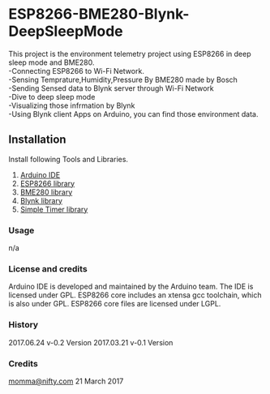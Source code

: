 # ESP8266-BME280-Blynk-DeepSleepMode

This project is the environment telemetry project using ESP8266 in deep sleep mode and BME280.<br>
-Connecting ESP8266 to Wi-Fi Network.<br>
-Sensing Temprature,Humidity,Pressure By BME280 made by Bosch<br>
-Sending Sensed data to Blynk server through Wi-Fi Network<br>
-Dive to deep sleep mode<br>
-Visualizing those infrmation by Blynk<br>
-Using Blynk client Apps on Arduino, you can find those environment data.<br>

## Installation
Install following Tools and Libraries.<br>
1. [Arduino IDE](https://www.arduino.cc/en/Main/Software)<br>
1. [ESP8266 library](https://github.com/esp8266/Arduino)<br>
1. [BME280 library](https://github.com/embeddedadventures/BME280)<br>
1. [Blynk library](https://github.com/blynkkk)<br>
1. [Simple Timer library](http://playground.arduino.cc/Code/SimpleTimer)<br>

### Usage
n/a

### License and credits ###
Arduino IDE is developed and maintained by the Arduino team. The IDE is licensed under GPL.
ESP8266 core includes an xtensa gcc toolchain, which is also under GPL.
ESP8266 core files are licensed under LGPL.


### History
2017.06.24 v-0.2 Version
2017.03.21 v-0.1 Version

### Credits
momma@nifty.com
21 March 2017



